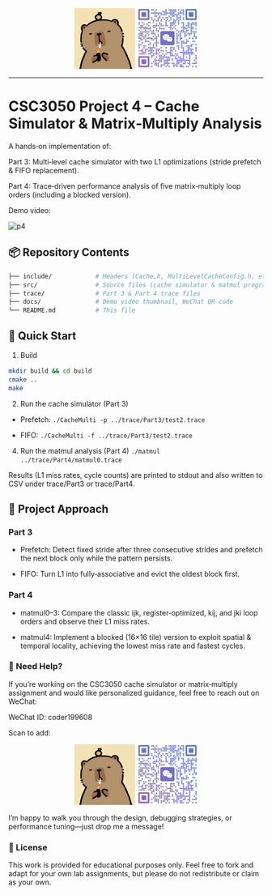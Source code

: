 <p align="center">
  <img src="https://raw.githubusercontent.com/coder199608/pictures/main/images/cbe46b79e36a6ba49af016d1321dcbf5_compress.jpg" width="120" alt="avatar">
  <img src="https://raw.githubusercontent.com/coder199608/pictures/main/images/wechat_qr.png" width="120" alt="WeChat QR" title="扫码加我微信">
</p>

---

# CSC3050 Project 4 – Cache Simulator & Matrix‐Multiply Analysis

A hands‑on implementation of:

Part 3: Multi‑level cache simulator with two L1 optimizations (stride prefetch & FIFO replacement).

Part 4: Trace‑driven performance analysis of five matrix‑multiply loop orders (including a blocked version).

Demo video: 

![p4](https://raw.githubusercontent.com/coder199608/pictures/main/images/p4.gif)


## 📦 Repository Contents
```bash
├── include/            # Headers (Cache.h, MultiLevelCacheConfig.h, etc.)
├── src/                # Source files (cache simulator & matmul programs)
├── trace/              # Part 3 & Part 4 trace files
├── docs/               # Demo video thumbnail, WeChat QR code
└── README.md           # This file
```

## 🚀 Quick Start
1. Build
```bash
mkdir build && cd build
cmake ..
make
```

2. Run the cache simulator (Part 3)
- Prefetch: `./CacheMulti -p ../trace/Part3/test2.trace`

- FIFO: `./CacheMulti -f ../trace/Part3/test2.trace`

4. Run the matmul analysis (Part 4)
`./matmul ../trace/Part4/matmul0.trace`

Results (L1 miss rates, cycle counts) are printed to stdout and also written to CSV under trace/Part3 or trace/Part4.

## 📝 Project Approach

### Part 3

- Prefetch: Detect fixed stride after three consecutive strides and prefetch the next block only while the pattern persists.

- FIFO: Turn L1 into fully‑associative and evict the oldest block first.

### Part 4

- matmul0–3: Compare the classic ijk, register‑optimized, kij, and jki loop orders and observe their L1 miss rates.

- matmul4: Implement a blocked (16×16 tile) version to exploit spatial & temporal locality, achieving the lowest miss rate and fastest cycles.

### 🤝 Need Help?
If you’re working on the CSC3050 cache simulator or matrix‑multiply assignment and would like personalized guidance, feel free to reach out on WeChat:

WeChat ID: coder199608

Scan to add:

<p align="center">
  <img src="https://raw.githubusercontent.com/coder199608/pictures/main/images/cbe46b79e36a6ba49af016d1321dcbf5_compress.jpg" width="120" alt="avatar">
  <img src="https://raw.githubusercontent.com/coder199608/pictures/main/images/wechat_qr.png" width="120" alt="WeChat QR" title="扫码加我微信">
</p>

I’m happy to walk you through the design, debugging strategies, or performance tuning—just drop me a message!

### 📝 License
This work is provided for educational purposes only. Feel free to fork and adapt for your own lab assignments, but please do not redistribute or claim as your own.
